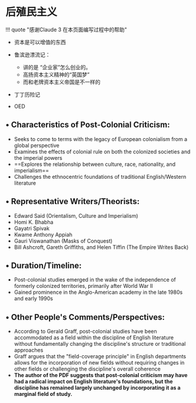 # 后殖民主义


!!! quote "感谢Claude 3 在本页面编写过程中的帮助"


- 资本是可以增值的东西
- 鲁滨逊漂流记：
  - 讲的是 “企业家”怎么创业的。
  - 高扬资本主义精神的“英国梦”
  - 而和老牌资本主义帝国是不一样的

- 丁丁历险记
- OED


## • Characteristics of Post-Colonial Criticism:
- Seeks to come to terms with the legacy of European colonialism from a global perspective
- Examines the effects of colonial rule on both the colonized societies and the imperial powers
- ==Explores the relationship between culture, race, nationality, and imperialism==
- Challenges the ethnocentric foundations of traditional English/Western literature

## • Representative Writers/Theorists:
- Edward Said (Orientalism, Culture and Imperialism)
- Homi K. Bhabha
- Gayatri Spivak
- Kwame Anthony Appiah
- Gauri Viswanathan (Masks of Conquest)
- Bill Ashcroft, Gareth Griffiths, and Helen Tiffin (The Empire Writes Back)

## • Duration/Timeline:
- Post-colonial studies emerged in the wake of the independence of formerly colonized territories, primarily after World War II
- Gained prominence in the Anglo-American academy in the late 1980s and early 1990s

## • Other People's Comments/Perspectives:
- According to Gerald Graff, post-colonial studies have been accommodated as a field within the discipline of English literature without fundamentally changing the discipline's structure or traditional approaches
- Graff argues that the "field-coverage principle" in English departments allows for the incorporation of new fields without requiring changes in other fields or challenging the discipline's overall coherence
- **The author of the PDF suggests that post-colonial criticism may have had a radical impact on English literature's foundations, but the discipline has remained largely unchanged by incorporating it as a marginal field of study.**

